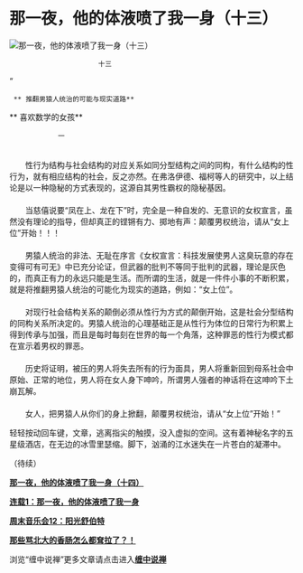 那一夜，他的体液喷了我一身（十三）
====

			

                                                                    

![那一夜，他的体液喷了我一身（十三）](http://simg.sinajs.cn/blog7style/images/common/sg_trans.gif)

                                                                    

                          十三

  “

     ** 推翻男猿人统治的可能与现实道路**

**             喜欢数学的女孩**

                一  
　　  
　　性行为结构与社会结构的对应关系如同分型结构之间的同构，有什么结构的性行为，就有相应结构的社会，反之亦然。在弗洛伊德、福柯等人的研究中，以上结论是以一种隐秘的方式表现的，这源自其男性霸权的隐秘基因。  
　　  
　　当慈僖说要“凤在上、龙在下”时，完全是一种自发的、无意识的女权宣言，虽然没有理论的指导，但却真正的铿锵有力、掷地有声：颠覆男权统治，请从“女上位”开始！！！  
　　  
　　男猿人统治的非法、无耻在序言《女权宣言：科技发展使男人这臭玩意的存在变得可有可无》中已充分论证，但武器的批判不等同于批判的武器，理论是灰色的，而真正有力的永远只能是生活。而所谓的生活，就是一件件小事的不断积累，就是将推翻男猿人统治的可能化为现实的道路，例如：“女上位”。  
　　  
　　对现行社会结构关系的颠倒必须从性行为方式的颠倒开始，这是社会分型结构的同构关系所决定的。男猿人统治的心理基础正是从性行为体位的日常行为积累上得到传承与加强，而且是每时每刻在世界的每一个角落，这种罪恶的性行为模式都在宣示着男权的罪恶。  
　　  
　　历史将证明，被压的男人将失去所有的行为面具，男人将重新回到母系社会中原始、正常的地位，男人将在女人身下呻吟，所谓男人强者的神话将在这呻吟下土崩瓦解。  
　　  
　　女人，把男猿人从你们的身上掀翻，颠覆男权统治，请从“女上位”开始！”

   轻轻按动回车键，文章，逃离指尖的触摸，没入虚拟的空间。这有着神秘名字的五星级酒店，在无边的冰雪里瑟缩。脚下，汹涌的江水迷失在一片苍白的凝滞中。

（待续）

[**那一夜，他的体液喷了我一身（十四）**](http://blog.sina.com.cn/u/486e105c010006kh)

[**连载1：那一夜，他的体液喷了我一身**](http://blog.sina.com.cn/u/486e105c010001xk)

[**周末音乐会12：阳光舒伯特**](http://blog.sina.com.cn/u/486e105c010006is)

[**那些骂北大的香肠怎么都耷拉了？！**](http://blog.sina.com.cn/u/486e105c010006ij)

浏览“缠中说禅”更多文章请点击进入[**缠中说禅**](http://blog.sina.com.cn/m/chzhshch)
